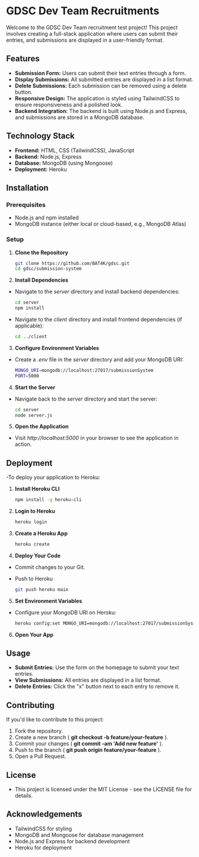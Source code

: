 # GDSC Dev Team Recruitments

Welcome to the GDSC Dev Team recruitment test project! This project involves creating a full-stack application where users can submit their entries, and submissions are displayed in a user-friendly format.

## Features

- **Submission Form:** Users can submit their text entries through a form.
- **Display Submissions:** All submitted entries are displayed in a list format.
- **Delete Submissions:** Each submission can be removed using a delete button.
- **Responsive Design:** The application is styled using TailwindCSS to ensure responsiveness and a polished look.
- **Backend Integration:** The backend is built using Node.js and Express, and submissions are stored in a MongoDB database.

## Technology Stack

- **Frontend:** HTML, CSS (TailwindCSS), JavaScript
- **Backend:** Node.js, Express
- **Database:** MongoDB (using Mongoose)
- **Deployment:** Heroku

## Installation

### Prerequisites

- Node.js and npm installed
- MongoDB instance (either local or cloud-based, e.g., MongoDB Atlas)

### Setup

1. **Clone the Repository**

   ```bash
   git clone https://github.com/BAT4K/gdsc.git
   cd gdsc/submission-system

2. **Install Dependencies**
- Navigate to the *server* directory and install backend dependencies:

   ```bash
   cd server
   npm install
 
- Navigate to the *client* directory and install frontend dependencies (if applicable):

  ```bash
  cd ../client

3. **Configure Environment Variables**
- Create a *.env* file in the *server* directory and add your MongoDB URI:

  ```bash
  MONGO_URI=mongodb://localhost:27017/submissionSystem
  PORT=5000
  
4. **Start the Server**
- Navigate back to the *server* directory and start the server:

  ```bash
  cd server
  node server.js

5. **Open the Application**
- Visit *http://localhost:5000* in your browser to see the application in action.

## Deployment

-To deploy your application to Heroku:

1. **Install Heroku CLI**
   
   ```bash
   npm install -g heroku-cli

2. **Login to Heroku**

   ```bash
   heroku login

3. **Create a Heroku App**

   ```bash
   heroku create

4. **Deploy Your Code**
- Commit changes to your Git.
- Push to Heroku

  ```bash
  git push heroku main

5. **Set Environment Variables**
- Configure your MongoDB URI on Heroku:

  ```bash
  heroku config:set MONGO_URI=mongodb://localhost:27017/submissionSystem

6. **Open Your App**

## Usage

- **Submit Entries:** Use the form on the homepage to submit your text entries.
- **View Submissions:** All entries are displayed in a list format.
- **Delete Entries:** Click the "x" button next to each entry to remove it.

## Contributing

If you'd like to contribute to this project:

1. Fork the repository.
2. Create a new branch ( **git checkout -b feature/your-feature** ).
3. Commit your changes ( **git commit -am 'Add new feature'** ).
4. Push to the branch ( **git push origin feature/your-feature** ).
5. Open a Pull Request.

## License
- This project is licensed under the MIT License - see the LICENSE file for details.

## Acknowledgements
- TailwindCSS for styling
- MongoDB and Mongoose for database management
- Node.js and Express for backend development
- Heroku for deployment

   




 
